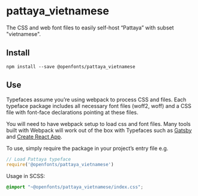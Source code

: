 
# pattaya_vietnamese

The CSS and web font files to easily self-host “Pattaya” with subset "vietnamese".

## Install

`npm install --save @openfonts/pattaya_vietnamese`

## Use

Typefaces assume you’re using webpack to process CSS and files. Each typeface
package includes all necessary font files (woff2, woff) and a CSS file with
font-face declarations pointing at these files.

You will need to have webpack setup to load css and font files. Many tools built
with Webpack will work out of the box with Typefaces such as [Gatsby](https://github.com/gatsbyjs/gatsby)
and [Create React App](https://github.com/facebookincubator/create-react-app).

To use, simply require the package in your project’s entry file e.g.

```javascript
// Load Pattaya typeface
require('@openfonts/pattaya_vietnamese')
```

Usage in SCSS:
```scss
@import "~@openfonts/pattaya_vietnamese/index.css";
```

